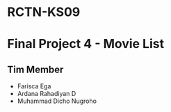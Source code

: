 <h1>RCTN-KS09</h1>
<h1>Final Project 4 - Movie List</h1>
<h2><strong>Tim Member</strong></h2>
<ul>
<li>Farisca Ega</li>
<li>Ardana Rahadiyan D</li>
<li>Muhammad Dicho Nugroho </li>
</ul>
</li>